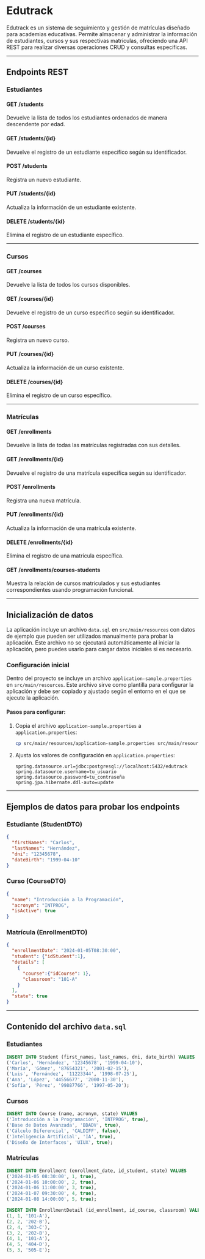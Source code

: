 # Edutrack

Edutrack es un sistema de seguimiento y gestión de matrículas diseñado para academias educativas. Permite almacenar y administrar la información de estudiantes, cursos y sus respectivas matrículas, ofreciendo una API REST para realizar diversas operaciones CRUD y consultas específicas.

---

## Endpoints REST

### **Estudiantes**

#### GET /students
Devuelve la lista de todos los estudiantes ordenados de manera descendente por edad.

#### GET /students/{id}
Devuelve el registro de un estudiante específico según su identificador.

#### POST /students
Registra un nuevo estudiante.

#### PUT /students/{id}
Actualiza la información de un estudiante existente.

#### DELETE /students/{id}
Elimina el registro de un estudiante específico.

---

### **Cursos**

#### GET /courses
Devuelve la lista de todos los cursos disponibles.

#### GET /courses/{id}
Devuelve el registro de un curso específico según su identificador.

#### POST /courses
Registra un nuevo curso.

#### PUT /courses/{id}
Actualiza la información de un curso existente.

#### DELETE /courses/{id}
Elimina el registro de un curso específico.

---

### **Matrículas**

#### GET /enrollments
Devuelve la lista de todas las matrículas registradas con sus detalles.

#### GET /enrollments/{id}
Devuelve el registro de una matrícula específica según su identificador.

#### POST /enrollments
Registra una nueva matrícula.

#### PUT /enrollments/{id}
Actualiza la información de una matrícula existente.

#### DELETE /enrollments/{id}
Elimina el registro de una matrícula específica.

#### GET /enrollments/courses-students
Muestra la relación de cursos matriculados y sus estudiantes correspondientes usando programación funcional.

---

## Inicialización de datos

La aplicación incluye un archivo `data.sql` en `src/main/resources` con datos de ejemplo que pueden ser utilizados manualmente para probar la aplicación. Este archivo no se ejecutará automáticamente al iniciar la aplicación, pero puedes usarlo para cargar datos iniciales si es necesario.

### Configuración inicial

Dentro del proyecto se incluye un archivo `application-sample.properties` en `src/main/resources`. Este archivo sirve como plantilla para configurar la aplicación y debe ser copiado y ajustado según el entorno en el que se ejecute la aplicación.

#### **Pasos para configurar:**
1. Copia el archivo `application-sample.properties` a `application.properties`:
   ```bash
   cp src/main/resources/application-sample.properties src/main/resources/application.properties
   ```

2. Ajusta los valores de configuración en `application.properties`:
   ```properties
   spring.datasource.url=jdbc:postgresql://localhost:5432/edutrack
   spring.datasource.username=tu_usuario
   spring.datasource.password=tu_contraseña
   spring.jpa.hibernate.ddl-auto=update
   ```

---

## Ejemplos de datos para probar los endpoints

### **Estudiante (StudentDTO)**
```json
{
  "firstNames": "Carlos",
  "lastNames": "Hernández",
  "dni": "12345678",
  "dateBirth": "1999-04-10"
}
```

### **Curso (CourseDTO)**
```json
{
  "name": "Introducción a la Programación",
  "acronym": "INTPROG",
  "isActive": true
}
```

### **Matrícula (EnrollmentDTO)**
```json
{
  "enrollmentDate": "2024-01-05T08:30:00",
  "student": {"idStudent":1},
  "details": [
    {
      "course":{"idCourse": 1},
      "classroom": "101-A"
    }
  ],
  "state": true
}
```

---

## Contenido del archivo `data.sql`

### **Estudiantes**
```sql
INSERT INTO Student (first_names, last_names, dni, date_birth) VALUES
('Carlos', 'Hernández', '12345678', '1999-04-10'),
('María', 'Gómez', '87654321', '2001-02-15'),
('Luis', 'Fernández', '11223344', '1998-07-25'),
('Ana', 'López', '44556677', '2000-11-30'),
('Sofía', 'Pérez', '99887766', '1997-05-20');
```

### **Cursos**
```sql
INSERT INTO Course (name, acronym, state) VALUES
('Introducción a la Programación', 'INTPROG', true),
('Base de Datos Avanzada', 'BDADV', true),
('Cálculo Diferencial', 'CALDIFF', false),
('Inteligencia Artificial', 'IA', true),
('Diseño de Interfaces', 'UIUX', true);
```

### **Matrículas**
```sql
INSERT INTO Enrollment (enrollment_date, id_student, state) VALUES
('2024-01-05 08:30:00', 1, true),
('2024-01-06 10:00:00', 2, true),
('2024-01-06 11:00:00', 3, true),
('2024-01-07 09:30:00', 4, true),
('2024-01-08 14:00:00', 5, true);

INSERT INTO EnrollmentDetail (id_enrollment, id_course, classroom) VALUES
(1, 1, '101-A'),
(2, 2, '202-B'),
(2, 4, '303-C'),
(3, 2, '202-B'),
(4, 1, '101-A'),
(4, 5, '404-D'),
(5, 3, '505-E');
```

